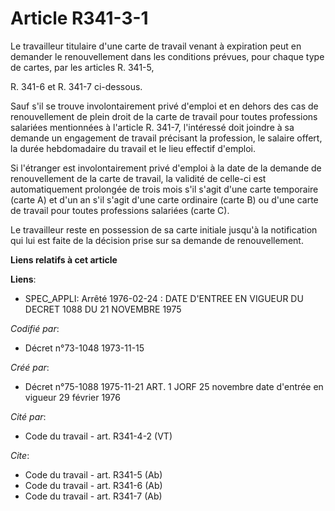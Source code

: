 # Article R341-3-1

Le travailleur titulaire d'une carte de travail venant à expiration peut en demander le renouvellement dans les conditions
prévues, pour chaque type de cartes, par les articles R. 341-5,

R. 341-6 et R. 341-7 ci-dessous.

Sauf s'il se trouve involontairement privé d'emploi et en dehors des cas de renouvellement de plein droit de la carte de
travail pour toutes professions salariées mentionnées à l'article R. 341-7, l'intéressé doit joindre à sa demande un
engagement de travail précisant la profession, le salaire offert, la durée hebdomadaire du travail et le lieu effectif
d'emploi.

Si l'étranger est involontairement privé d'emploi à la date de la demande de renouvellement de la carte de travail, la
validité de celle-ci est automatiquement prolongée de trois mois s'il s'agit d'une carte temporaire (carte A) et d'un an s'il
s'agit d'une carte ordinaire (carte B) ou d'une carte de travail pour toutes professions salariées (carte C).

Le travailleur reste en possession de sa carte initiale jusqu'à la notification qui lui est faite de la décision prise sur sa
demande de renouvellement.

**Liens relatifs à cet article**

**Liens**:

  - SPEC_APPLI: Arrêté 1976-02-24 : DATE D'ENTREE EN VIGUEUR DU DECRET 1088 DU 21 NOVEMBRE 1975

_Codifié par_:

  - Décret n°73-1048 1973-11-15

_Créé par_:

  - Décret n°75-1088 1975-11-21 ART. 1 JORF 25 novembre date d'entrée en vigueur 29 février 1976

_Cité par_:

  - Code du travail - art. R341-4-2 (VT)

_Cite_:

  - Code du travail - art. R341-5 (Ab)
  - Code du travail - art. R341-6 (Ab)
  - Code du travail - art. R341-7 (Ab)
